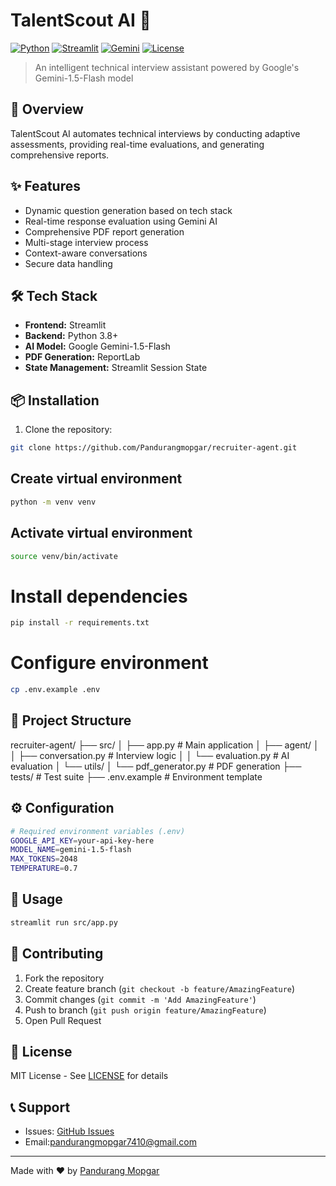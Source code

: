 # TalentScout AI 🤖

[![Python](https://img.shields.io/badge/python-3.8+-blue.svg)](https://www.python.org/downloads/)
[![Streamlit](https://img.shields.io/badge/streamlit-1.28+-orange.svg)](https://streamlit.io/)
[![Gemini](https://img.shields.io/badge/AI-Gemini--1.5--Flash-green.svg)](https://ai.google.dev/)
[![License](https://img.shields.io/badge/License-MIT-yellow.svg)](LICENSE)

> An intelligent technical interview assistant powered by Google's Gemini-1.5-Flash model

## 🎯 Overview

TalentScout AI automates technical interviews by conducting adaptive assessments, providing real-time evaluations, and generating comprehensive reports.

## ✨ Features

- Dynamic question generation based on tech stack
- Real-time response evaluation using Gemini AI
- Comprehensive PDF report generation
- Multi-stage interview process
- Context-aware conversations
- Secure data handling

## 🛠️ Tech Stack

- **Frontend:** Streamlit
- **Backend:** Python 3.8+
- **AI Model:** Google Gemini-1.5-Flash
- **PDF Generation:** ReportLab
- **State Management:** Streamlit Session State

## 📦 Installation 

1. Clone the repository:

```bash
git clone https://github.com/Pandurangmopgar/recruiter-agent.git
```

## Create virtual environment

```bash
python -m venv venv
```

## Activate virtual environment

```bash
source venv/bin/activate
```

# Install dependencies

```bash
pip install -r requirements.txt
```

# Configure environment

```bash
cp .env.example .env
```

## 📁 Project Structure

recruiter-agent/
├── src/
│ ├── app.py # Main application
│ ├── agent/
│ │ ├── conversation.py # Interview logic
│ │ └── evaluation.py # AI evaluation
│ └── utils/
│ └── pdf_generator.py # PDF generation
├── tests/ # Test suite
├── .env.example # Environment template

## ⚙️ Configuration

```bash
# Required environment variables (.env)
GOOGLE_API_KEY=your-api-key-here
MODEL_NAME=gemini-1.5-flash
MAX_TOKENS=2048
TEMPERATURE=0.7
```

## 🚀 Usage

```bash
streamlit run src/app.py
```

## 🤝 Contributing

1. Fork the repository
2. Create feature branch (`git checkout -b feature/AmazingFeature`)
3. Commit changes (`git commit -m 'Add AmazingFeature'`)
4. Push to branch (`git push origin feature/AmazingFeature`)
5. Open Pull Request

## 📝 License

MIT License - See [LICENSE](LICENSE) for details

## 📞 Support

- Issues: [GitHub Issues](https://github.com/Pandurangmopgar/recruiter-agent/issues)
- Email:pandurangmopgar7410@gmail.com

---
Made with ❤️ by [Pandurang Mopgar](https://github.com/Pandurangmopgar)

